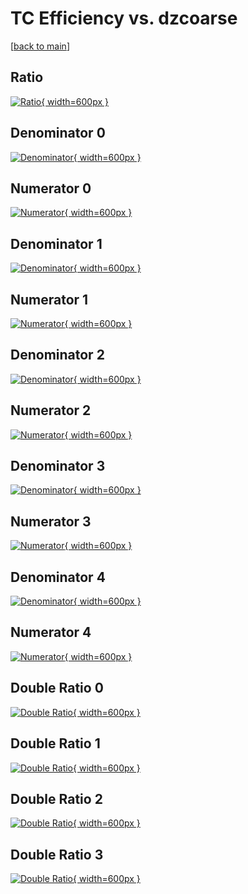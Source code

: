 # TC Efficiency vs. dzcoarse

[[back to main](./)]



## Ratio

[![Ratio](../mtv/var/TC_xtr_321_-1_eff_dzcoarse.png){ width=600px }](../mtv/var/TC_xtr_321_-1_eff_dzcoarse.pdf)

## Denominator 0

[![Denominator](../mtv/den/TC_xtr_321_-1_eff_dzcoarse_den0.png){ width=600px }](../mtv/den/TC_xtr_321_-1_eff_dzcoarse_den0.pdf)

## Numerator 0

[![Numerator](../mtv/num/TC_xtr_321_-1_eff_dzcoarse_num0.png){ width=600px }](../mtv/num/TC_xtr_321_-1_eff_dzcoarse_num0.pdf)

## Denominator 1

[![Denominator](../mtv/den/TC_xtr_321_-1_eff_dzcoarse_den1.png){ width=600px }](../mtv/den/TC_xtr_321_-1_eff_dzcoarse_den1.pdf)

## Numerator 1

[![Numerator](../mtv/num/TC_xtr_321_-1_eff_dzcoarse_num1.png){ width=600px }](../mtv/num/TC_xtr_321_-1_eff_dzcoarse_num1.pdf)

## Denominator 2

[![Denominator](../mtv/den/TC_xtr_321_-1_eff_dzcoarse_den2.png){ width=600px }](../mtv/den/TC_xtr_321_-1_eff_dzcoarse_den2.pdf)

## Numerator 2

[![Numerator](../mtv/num/TC_xtr_321_-1_eff_dzcoarse_num2.png){ width=600px }](../mtv/num/TC_xtr_321_-1_eff_dzcoarse_num2.pdf)

## Denominator 3

[![Denominator](../mtv/den/TC_xtr_321_-1_eff_dzcoarse_den3.png){ width=600px }](../mtv/den/TC_xtr_321_-1_eff_dzcoarse_den3.pdf)

## Numerator 3

[![Numerator](../mtv/num/TC_xtr_321_-1_eff_dzcoarse_num3.png){ width=600px }](../mtv/num/TC_xtr_321_-1_eff_dzcoarse_num3.pdf)

## Denominator 4

[![Denominator](../mtv/den/TC_xtr_321_-1_eff_dzcoarse_den4.png){ width=600px }](../mtv/den/TC_xtr_321_-1_eff_dzcoarse_den4.pdf)

## Numerator 4

[![Numerator](../mtv/num/TC_xtr_321_-1_eff_dzcoarse_num4.png){ width=600px }](../mtv/num/TC_xtr_321_-1_eff_dzcoarse_num4.pdf)

## Double Ratio 0

[![Double Ratio](../mtv/ratio/TC_xtr_321_-1_eff_dzcoarse_ratio0.png){ width=600px }](../mtv/ratio/TC_xtr_321_-1_eff_dzcoarse_ratio0.pdf)

## Double Ratio 1

[![Double Ratio](../mtv/ratio/TC_xtr_321_-1_eff_dzcoarse_ratio1.png){ width=600px }](../mtv/ratio/TC_xtr_321_-1_eff_dzcoarse_ratio1.pdf)

## Double Ratio 2

[![Double Ratio](../mtv/ratio/TC_xtr_321_-1_eff_dzcoarse_ratio2.png){ width=600px }](../mtv/ratio/TC_xtr_321_-1_eff_dzcoarse_ratio2.pdf)

## Double Ratio 3

[![Double Ratio](../mtv/ratio/TC_xtr_321_-1_eff_dzcoarse_ratio3.png){ width=600px }](../mtv/ratio/TC_xtr_321_-1_eff_dzcoarse_ratio3.pdf)

